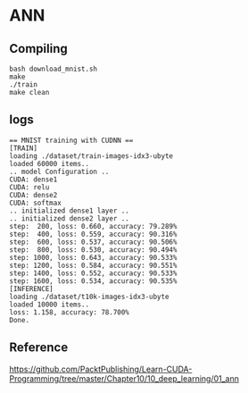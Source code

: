 # ANN

## Compiling
```
bash download_mnist.sh
make
./train
make clean
```

## logs
```
== MNIST training with CUDNN ==
[TRAIN]
loading ./dataset/train-images-idx3-ubyte
loaded 60000 items..
.. model Configuration ..
CUDA: dense1
CUDA: relu
CUDA: dense2
CUDA: softmax
.. initialized dense1 layer ..
.. initialized dense2 layer ..
step:  200, loss: 0.660, accuracy: 79.289%
step:  400, loss: 0.559, accuracy: 90.316%
step:  600, loss: 0.537, accuracy: 90.506%
step:  800, loss: 0.530, accuracy: 90.494%
step: 1000, loss: 0.643, accuracy: 90.533%
step: 1200, loss: 0.584, accuracy: 90.551%
step: 1400, loss: 0.552, accuracy: 90.533%
step: 1600, loss: 0.534, accuracy: 90.535%
[INFERENCE]
loading ./dataset/t10k-images-idx3-ubyte
loaded 10000 items..
loss: 1.158, accuracy: 78.700%
Done.
```



## Reference
https://github.com/PacktPublishing/Learn-CUDA-Programming/tree/master/Chapter10/10_deep_learning/01_ann
